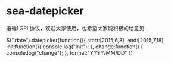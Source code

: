 # sea-datepicker
遵循LGPL协议，欢迎大家使用，也希望大家能积极的给意见

$(".date").datepicker(function(){
    	start:[2015,6,3],
		end:[2015,7,18],
		init:function(){
			console.log("init");
		},
		change:function() {
			console.log("change");
		},
		format:"YYYY/MM/DD"
})
